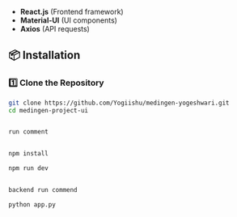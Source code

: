 - **React.js** (Frontend framework)  
- **Material-UI** (UI components)  
- **Axios** (API requests)

## 📦 Installation  

### 1️⃣ Clone the Repository  
```bash
git clone https://github.com/Yogiishu/medingen-yogeshwari.git
cd medingen-project-ui


run comment


npm install

npm run dev


backend run commend

python app.py
